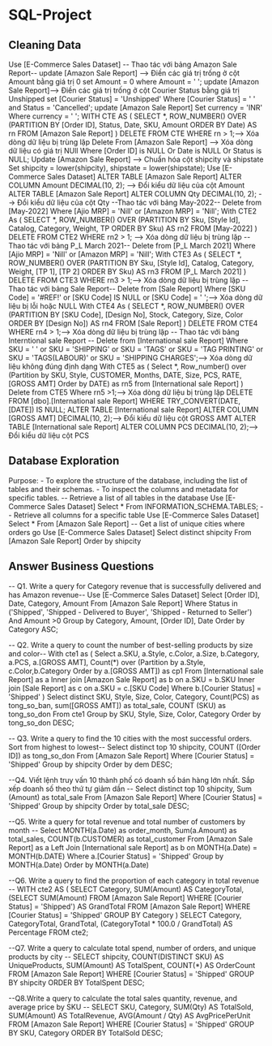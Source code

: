 # SQL-Project
## Cleaning Data
Use [E-Commerce Sales Dataset]
-- Thao tác với bảng Amazon Sale Report--
update [Amazon Sale Report] --> Điền các giá trị trống ở cột Amount bằng giá trị 0
set 
	Amount = 0
where 
	Amount = ' ';
update [Amazon Sale Report]--> Điền các giá trị trống ở cột Courier Status bằng giá trị Unshipped
set 
	[Courier Status] = 'Unshipped'
Where 
	[Courier Status] = ' ' and 
	Status = 'Cancelled';
update [Amazon Sale Report]
Set 
	currency = 'INR'
Where
	currency = ' ';
WITH CTE AS (
    SELECT *, ROW_NUMBER() OVER (PARTITION BY [Order ID], Status, Date, SKU, Amount ORDER BY Date) AS rn
    FROM [Amazon Sale Report]
)
DELETE FROM CTE WHERE rn > 1;--> Xóa dòng dữ liệu bị trùng lặp
Delete From [Amazon Sale Report] --> Xóa dòng dữ liệu có giá trị NUll
Where
	[Order ID] is NULL
	Or Date is NULL
	Or Status is NULL;
Update [Amazon Sale Report] --> Chuẩn hóa cột shipcity và shipstate
Set 
	shipcity = lower(shipcity),
	shipstate = lower(shipstate);
Use [E-Commerce Sales Dataset]
ALTER TABLE [Amazon Sale Report]
ALTER COLUMN Amount DECIMAL(10, 2); --> Đổi kiểu dữ liệu của cột Amount
ALTER TABLE [Amazon Sale Report]
ALTER COLUMN Qty DECIMAL(10, 2); --> Đổi kiểu dữ liệu của cột Qty
--Thao tác với bảng May-2022--
Delete from [May-2022]
Where
	[Ajio MRP]  = 'Nill' or
	[Amazon MRP] = 'Nill';
With CTE2 As (
	SELECT *, ROW_NUMBER() OVER (PARTITION BY Sku, [Style Id], Catalog, Category, Weight, TP ORDER BY Sku) AS rn2
    FROM [May-2022]
)
DELETE FROM CTE2 WHERE rn2 > 1; --> Xóa dòng dữ liệu bị trùng lặp
--Thao tác với bảng P_L March 2021--
Delete from [P_L March 2021]
Where
	[Ajio MRP]  = 'Nill' or
	[Amazon MRP] = 'Nill';
With CTE3 As (
	SELECT *, ROW_NUMBER() OVER (PARTITION BY Sku, [Style Id], Catalog, Category, Weight, [TP 1], [TP 2] ORDER BY Sku) AS rn3
    FROM [P_L March 2021]
)
DELETE FROM CTE3 WHERE rn3 > 1;--> Xóa dòng dữ liệu bị trùng lặp
--Thao tác với bảng Sale Report--
Delete from [Sale Report]
Where [SKU Code] = '#REF!'
	or [SKU Code] IS NULL 
	or [SKU Code] = ' ';--> Xóa dòng dữ liệu bị lỗi hoặc NULL
With CTE4 As (
	SELECT *, ROW_NUMBER() OVER (PARTITION BY [SKU Code], [Design No], Stock, Category, Size, Color ORDER BY [Design No]) AS rn4
    FROM [Sale Report]
)
DELETE FROM CTE4 WHERE rn4 > 1;--> Xóa dòng dữ liệu bị trùng lặp
-- Thao tác với bảng Interntional sale Report --
Delete from [International sale Report]
Where SKU = ' '
	or SKU = 'SHIPPING'
	or SKU = 'TAGS'
	or SKU = 'TAG PRINTING'
	or SKU = 'TAGS(LABOUR)'
	or SKU = 'SHIPPING CHARGES';--> Xóa dòng dữ liệu không đúng định dạng
With CTE5 as (
	Select *, Row_number() over (Partition by SKU, Style, CUSTOMER, Months, DATE, Size, PCS, RATE, [GROSS AMT] Order by DATE) as rn5
	from [International sale Report]
)
Delete from CTE5 Where rn5 >1;--> Xóa dòng dữ liệu bị trùng lặp
DELETE FROM [dbo].[International sale Report]
WHERE TRY_CONVERT(DATE, [DATE]) IS NULL;
ALTER TABLE [International sale Report]
	ALTER COLUMN [GROSS AMT] DECIMAL(10, 2);--> Đổi kiểu dữ liệu cột GROSS AMT
ALTER TABLE [International sale Report]
	ALTER COLUMN PCS DECIMAL(10, 2);--> Đổi kiểu dữ liệu cột PCS
## Database Exploration
Purpose:
    - To explore the structure of the database, including the list of tables and their schemas.
    - To inspect the columns and metadata for specific tables.
-- Retrieve a list of all tables in the database
Use [E-Commerce Sales Dataset]
Select *
From INFORMATION_SCHEMA.TABLES;
-- Retrieve all columns for a specific table
Use [E-Commerce Sales Dataset]
Select *
From [Amazon Sale Report]
-- Get a list of unique cities where orders go
Use [E-Commerce Sales Dataset]
Select distinct
	shipcity
From [Amazon Sale Report]
Order by shipcity
## Answer Business Questions
-- Q1. Write a query for Category revenue that is successfully delivered and has Amazon revenue--
Use [E-Commerce Sales Dataset]
Select
	[Order ID],
	Date,
	Category,
	Amount
From [Amazon Sale Report]
Where 
	Status in ('Shipped', 'Shipped - Delivered to Buyer', 'Shipped - Returned to Seller')
	And Amount >0
Group by Category, Amount, [Order ID], Date
Order by Category ASC;

-- Q2. Write a query to count the number of best-selling products by size and color--
With cte1 as (
	Select 
		a.SKU, 
		a.Style, 
		c.Color,
		a.Size,
		b.Category,
		a.PCS,
		a.[GROSS AMT],
		Count(*) over (Partition by a.Style, c.Color,b.Category Order by a.[GROSS AMT]) as cp1
From [International sale Report] as a
Inner join [Amazon Sale Report] as b on a.SKU = b.SKU
Inner join [Sale Report] as c on a.SKU = c.[SKU Code]
Where b.[Courier Status] = 'Shipped'
)
Select distinct
	SKU,
	Style,
	Size,
	Color,
	Category,
	Count(PCS) as tong_so_ban,
	sum([GROSS AMT]) as total_sale,
	COUNT (SKU) as tong_so_don
From cte1
Group by SKU, Style, Size, Color, Category
Order by tong_so_don DESC;

-- Q3. Write a query to find the 10 cities with the most successful orders. Sort from highest to lowest--
Select distinct top 10
	shipcity,
	COUNT ([Order ID]) as tong_so_don
From [Amazon Sale Report]
Where [Courier Status] = 'Shipped'
Group by shipcity
Order by dem DESC;

--Q4. Viết lệnh truy vấn 10 thành phố có doanh số bán hàng lớn nhất. Sắp xếp doanh số theo thứ tự giảm dần --
Select distinct top 10
	shipcity,
	Sum (Amount) as total_sale
From [Amazon Sale Report]
Where 
	[Courier Status] = 'Shipped'
Group by shipcity
Order by total_sale DESC;

--Q5. Write a query for total revenue and total number of customers by month --
Select 
	MONTH(a.Date) as order_month,
	Sum(a.Amount) as total_sales,
	COUNT(b.CUSTOMER) as total_customer
From [Amazon Sale Report] as a
Left Join [International sale Report] as b on MONTH(a.Date) = MONTH(b.DATE)
Where a.[Courier Status] = 'Shipped'
Group by MONTH(a.Date)
Order by MONTH(a.Date)

--Q6. Write a query to find the proportion of each category in total revenue --
WITH cte2 AS (
    SELECT 
        Category,
        SUM(Amount) AS CategoryTotal,
        (SELECT SUM(Amount) FROM [Amazon Sale Report] WHERE [Courier Status] = 'Shipped') AS GrandTotal
    FROM [Amazon Sale Report]
    WHERE [Courier Status] = 'Shipped'
    GROUP BY Category
)
SELECT 
    Category,
    CategoryTotal,
    GrandTotal,
    (CategoryTotal * 100.0 / GrandTotal) AS Percentage
FROM cte2;

--Q7. Write a query to calculate total spend, number of orders, and unique products by city --
SELECT 
    shipcity,
    COUNT(DISTINCT SKU) AS UniqueProducts,
    SUM(Amount) AS TotalSpent,
    COUNT(*) AS OrderCount
FROM [Amazon Sale Report]
WHERE [Courier Status] = 'Shipped'
GROUP BY shipcity
ORDER BY TotalSpent DESC;

--Q8.Write a query to calculate the total sales quantity, revenue, and average price by SKU --
SELECT 
    SKU,
    Category,
    SUM(Qty) AS TotalSold,
    SUM(Amount) AS TotalRevenue,
    AVG(Amount / Qty) AS AvgPricePerUnit
FROM [Amazon Sale Report]
WHERE [Courier Status] = 'Shipped'
GROUP BY SKU, Category
ORDER BY TotalSold DESC;
